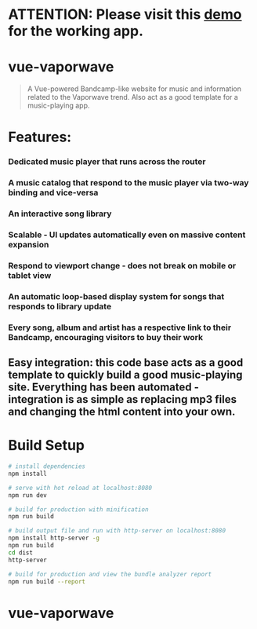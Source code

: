 # ATTENTION: Please visit this [demo](https://project-helios.ca/) for the working app.

# vue-vaporwave

> A Vue-powered Bandcamp-like website for music and information related to the Vaporwave trend. Also act as a good template for a music-playing app.

# Features:

### Dedicated music player that runs across the router

### A music catalog that respond to the music player via two-way binding and vice-versa

### An interactive song library

### Scalable - UI updates automatically even on massive content expansion

### Respond to viewport change - does not break on mobile or tablet view

### An automatic loop-based display system for songs that responds to library update

### Every song, album and artist has a respective link to their Bandcamp, encouraging visitors to buy their work

## Easy integration: this code base acts as a good template to quickly build a good music-playing site. Everything has been automated - integration is as simple as replacing mp3 files and changing the html content into your own.

# Build Setup

``` bash
# install dependencies
npm install

# serve with hot reload at localhost:8080
npm run dev

# build for production with minification
npm run build

# build output file and run with http-server on localhost:8080
npm install http-server -g
npm run build
cd dist
http-server

# build for production and view the bundle analyzer report
npm run build --report
```

# vue-vaporwave
